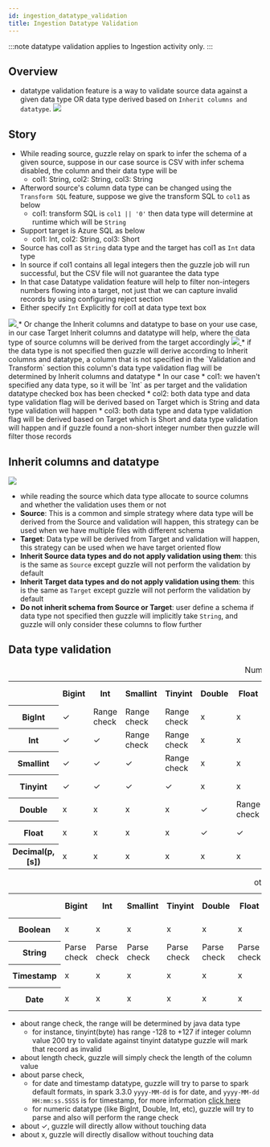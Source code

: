 ```yaml
---
id: ingestion_datatype_validation
title: Ingestion Datatype Validation
---
```


:::note
datatype validation applies to Ingestion activity only.
:::

## Overview
* datatype validation feature is a way to validate source data against a given data type OR data type derived based on `Inherit columns and datatype`.
  <a href="https://guzzle.justanalytics.com/img/docs/how-to-guides/ingest_data/overview_data_type_validation.png" target="_self" >
  <img src="/img/docs/how-to-guides/ingest_data/overview_data_type_validation.png" />
  </a>

## Story
* While reading source, guzzle relay on spark to infer the schema of a given source, suppose in our case source is CSV with infer schema disabled, the column and their data type will be
  * col1: String, col2: String, col3: String
* Afterword source's column data type can be changed using the `Transform SQL` feature, suppose we give the transform SQL to `col1` as below
  * col1: transform SQL is `col1 || '0'` then data type will determine at runtime which will be `String`
* Support target is Azure SQL as below
  * col1: Int, col2: String, col3: Short
* Source has col1 as `String` data type and the target has col1 as `Int` data type
* In source if col1 contains all legal integers then the guzzle job will run successful, but the CSV file will not guarantee the data type
* In that case Datatype validation feature will help to filter non-integers numbers flowing into a target, not just that we can capture invalid records by using configuring reject section
* Either specify `Int` Explicitly for col1 at data type text box
<a href="https://guzzle.justanalytics.com/img/docs/how-to-guides/ingest_data/explicitly_specify_data_type.png" target="_self" >
  <img src="/img/docs/how-to-guides/ingest_data/explicitly_specify_data_type.png" />
</a>
* Or change the Inherit columns and datatype to base on your use case, in our case Target Inherit columns and datatype will help, where the data type of source columns will be derived from the target accordingly
<a href="https://guzzle.justanalytics.com/img/docs/how-to-guides/ingest_data/Inherit_columns_and_datatype.png" target="_self" >
  <img src="/img/docs/how-to-guides/ingest_data/Inherit_columns_and_datatype.png" />
</a>
* if the data type is not specified then guzzle will derive according to Inherit columns and datatype, a column that is not specified in the `Validation and Transform` section this column's data type validation flag will be determined by Inherit columns and datatype
* In our case
  * col1: we haven't specified any data type, so it will be `Int` as per target and the validation datatype checked box has been checked
  * col2: both data type and data type validation flag will be derived based on Target which is String and data type validation will happen
  * col3: both data type and data type validation flag will be derived based on Target which is Short and data type validation will happen and if guzzle found a non-short integer number then guzzle will filter those records

## Inherit columns and datatype
<a href="https://guzzle.justanalytics.com/img/docs/how-to-guides/ingest_data/schema_derivation_plan.png" target="_self" >
  <img src="/img/docs/how-to-guides/ingest_data/schema_derivation_plan.png" />
</a>

* while reading the source which data type allocate to source columns and whether the validation uses them or not
* **Source**: This is a common and simple strategy where data type will be derived from the Source and validation will happen, this strategy can be used when we have multiple files with different schema
* **Target**: Data type will be derived from Target and validation will happen, this strategy can be used when we have target oriented flow
* **Inherit Source data types and do not apply validation using them**: this is the same as `Source` except guzzle will not perform the validation by default
* **Inherit Target data types and do not apply validation using them**: this is the same as `Target` except guzzle will not perform the validation by default
* **Do not inherit schema from Source or Target**: user define a schema if data type not specified then guzzle will implicitly take `String`, and guzzle will only consider these columns to flow further

## Data type validation
<table>
  <caption>Numeric</caption>
  <tr>
    <th></th>
    <th scope="col">Bigint</th>
    <th scope="col">Int</th>
    <th scope="col">Smallint</th>
    <th scope="col">Tinyint</th>
    <th scope="col">Double</th>
    <th scope="col">Float</th>
    <th scope="col">decimal(p, [s])</th>
    <th scope="col">Boolean</th>
    <th scope="col">Varchar(n)</th>
    <th scope="col">String</th>
    <th scope="col">Timestamp</th>
    <th scope="col">date</th>
  </tr>

  <tr>
    <th scope="row">BigInt</th>
    <td>✓</td>
    <td>Range check</td>
    <td>Range check</td>
    <td>Range check</td>
    <td>x</td>
    <td>x</td>
    <td>x</td>
    <td>✓</td>
    <td>Length check</td>
    <td>✓</td>
    <td>x</td>
    <td>x</td>
  </tr>

  <tr>
    <th scope="row">Int</th>
    <td>✓</td>
    <td>✓</td>
    <td>Range check</td>
    <td>Range check</td>
    <td>x</td>
    <td>x</td>
    <td>x</td>
    <td>✓</td>
    <td>Length check</td>
    <td>✓</td>
    <td>x</td>
    <td>x</td>
  </tr>

  <tr>
    <th scope="row">Smallint</th>
    <td>✓</td>
    <td>✓</td>
    <td>✓</td>
    <td>Range check</td>
    <td>x</td>
    <td>x</td>
    <td>x</td>
    <td>✓</td>
    <td>Length check</td>
    <td>✓</td>
    <td>x</td>
    <td>x</td>
  </tr>

  <tr>
    <th scope="row">Tinyint</th>
    <td>✓</td>
    <td>✓</td>
    <td>✓</td>
    <td>✓</td>
    <td>x</td>
    <td>x</td>
    <td>x</td>
    <td>✓</td>
    <td>Length check</td>
    <td>✓</td>
    <td>x</td>
    <td>x</td>
  </tr>

  <tr>
    <th scope="row">Double</th>
    <td>x</td>
    <td>x</td>
    <td>x</td>
    <td>x</td>
    <td>✓</td>
    <td>Range check</td>
    <td>x</td>
    <td>x</td>
    <td>Length check</td>
    <td>✓</td>
    <td>x</td>
    <td>x</td>
  </tr>

  <tr>
    <th scope="row">Float</th>
    <td>x</td>
    <td>x</td>
    <td>x</td>
    <td>x</td>
    <td>✓</td>
    <td>✓</td>
    <td>x</td>
    <td>x</td>
    <td>Length check</td>
    <td>✓</td>
    <td>x</td>
    <td>x</td>
  </tr>

  <tr>
    <th scope="row">Decimal(p, [s])</th>
    <td>x</td>
    <td>x</td>
    <td>x</td>
    <td>x</td>
    <td>x</td>
    <td>x</td>
    <td>Range check</td>
    <td>x</td>
    <td>Length check</td>
    <td>✓</td>
    <td>x</td>
    <td>x</td>
  </tr>
</table>

<table>
  <caption>other</caption>
  <tr>
    <th></th>
    <th scope="col">Bigint</th>
    <th scope="col">Int</th>
    <th scope="col">Smallint</th>
    <th scope="col">Tinyint</th>
    <th scope="col">Double</th>
    <th scope="col">Float</th>
    <th scope="col">decimal(p, [s])</th>
    <th scope="col">Boolean</th>
    <th scope="col">Varchar(n)</th>
    <th scope="col">String</th>
    <th scope="col">Timestamp</th>
    <th scope="col">date</th>
  </tr>

  <tr>
    <th scope="row">Boolean</th>
    <td>x</td>
    <td>x</td>
    <td>x</td>
    <td>x</td>
    <td>x</td>
    <td>x</td>
    <td>x</td>
    <td>✓</td>
    <td>Length check</td>
    <td>✓</td>
    <td>x</td>
    <td>x</td>
  </tr>

  <tr>
    <th scope="row">String</th>
    <td>Parse check</td>
    <td>Parse check</td>
    <td>Parse check</td>
    <td>Parse check</td>
    <td>Parse check</td>
    <td>Parse check</td>
    <td>Parse check</td>
    <td>Parse check</td>
    <td>Length check</td>
    <td>✓</td>
    <td>Parse check</td>
    <td>Parse check</td>
  </tr>

  <tr>
    <th scope="row">Timestamp</th>
    <td>x</td>
    <td>x</td>
    <td>x</td>
    <td>x</td>
    <td>x</td>
    <td>x</td>
    <td>x</td>
    <td>x</td>
    <td>Length check</td>
    <td>✓</td>
    <td>✓</td>
    <td>x</td>
  </tr>

  <tr>
    <th scope="row">Date</th>
    <td>x</td>
    <td>x</td>
    <td>x</td>
    <td>x</td>
    <td>x</td>
    <td>x</td>
    <td>x</td>
    <td>x</td>
    <td>Length check</td>
    <td>✓</td>
    <td>✓</td>
    <td>✓</td>
  </tr>

</table>

- about range check, the range will be determined by java data type
  - for instance, tinyint(byte) has range -128 to +127 if integer column value 200 try to validate against tinyint datatype guzzle will mark that record as invalid 
- about length check, guzzle will simply check the length of the column value
- about parse check,
  - for date and timestamp datatype, guzzle will try to parse to spark default formats, in spark 3.3.0 `yyyy-MM-dd` is for date, and `yyyy-MM-dd HH:mm:ss.SSSS` is for timestamp, for more information [click here](https://spark.apache.org/docs/latest/sql-ref-datetime-pattern.html)
  - for numeric datatype (like BigInt, Double, Int, etc), guzzle will try to parse and also will perform the range check
- about ✓, guzzle will directly allow without touching data
- about x, guzzle will directly disallow without touching data
